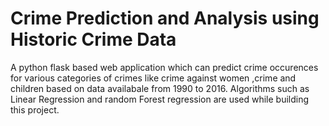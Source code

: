 # Crime Prediction and Analysis using Historic Crime Data

A python flask based web application which can predict crime occurences for various categories of crimes like crime against women ,crime and children based on data availabale from 1990 to 2016. Algorithms such as Linear Regression and random Forest regression are used while building this project. 
